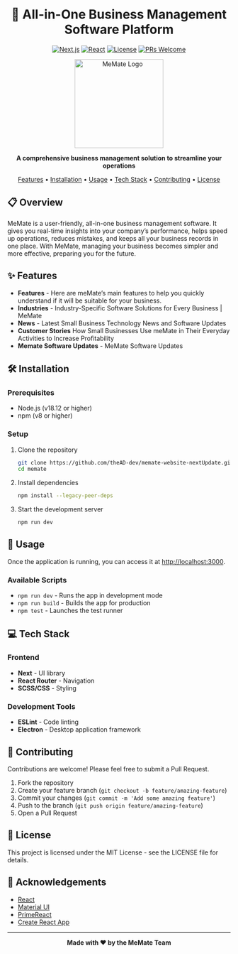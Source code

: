 <div align="center">

# 🚀 All-in-One Business Management Software Platform

[![Next.js](https://img.shields.io/badge/Next.js-15.4.2-black.svg)](https://nextjs.org/)
[![React](https://img.shields.io/badge/React-18.3.1-61DAFB.svg)](https://react.dev/)
[![License](https://img.shields.io/badge/License-MIT-green.svg)](LICENSE)
[![PRs Welcome](https://img.shields.io/badge/PRs-welcome-brightgreen.svg)](CONTRIBUTING.md)


<p align="center">
  <img src="https://memate-website.s3.ap-southeast-2.amazonaws.com/assets/logo.svg" alt="MeMate Logo" width="200"/>
</p>

**A comprehensive business management solution to streamline your operations**

[Features](#features) • [Installation](#installation) • [Usage](#usage) • [Tech Stack](#tech-stack) • [Contributing](#contributing) • [License](#license)

</div>

## 📋 Overview

MeMate is a user-friendly, all-in-one business management software. It gives you real-time insights into your company’s performance, helps speed up operations, reduces mistakes, and keeps all your business records in one place. With MeMate, managing your business becomes simpler and more effective, preparing you for the future.
## ✨ Features

- **Features** - Here are meMate’s main features to help you quickly understand if it will be suitable for your business.
- **Industries** - Industry-Specific Software Solutions for Every Business | MeMate
- **News** - Latest Small Business Technology News and Software Updates
- **Customer Stories** How Small Businesses Use meMate in Their Everyday Activities to Increase Profitability
- **Memate Software Updates** - MeMate Software Updates

## 🛠️ Installation

### Prerequisites

- Node.js (v18.12 or higher)
- npm (v8 or higher)

### Setup

1. Clone the repository
   ```bash
   git clone https://github.com/theAD-dev/memate-website-nextUpdate.git
   cd memate
   ```

2. Install dependencies
   ```bash
   npm install --legacy-peer-deps
   ```

4. Start the development server
   ```bash
   npm run dev
   ```


## 🚀 Usage

Once the application is running, you can access it at [http://localhost:3000](http://localhost:3000).

### Available Scripts

- `npm run dev` - Runs the app in development mode
- `npm run build` - Builds the app for production
- `npm test` - Launches the test runner

## 💻 Tech Stack

### Frontend
- **Next** - UI library
- **React Router** - Navigation
- **SCSS/CSS** - Styling

### Development Tools
- **ESLint** - Code linting
- **Electron** - Desktop application framework

## 🤝 Contributing

Contributions are welcome! Please feel free to submit a Pull Request.

1. Fork the repository
2. Create your feature branch (`git checkout -b feature/amazing-feature`)
3. Commit your changes (`git commit -m 'Add some amazing feature'`)
4. Push to the branch (`git push origin feature/amazing-feature`)
5. Open a Pull Request

## 📄 License

This project is licensed under the MIT License - see the LICENSE file for details.

## 🙏 Acknowledgements

- [React](https://reactjs.org/)
- [Material UI](https://mui.com/)
- [PrimeReact](https://primereact.org/)
- [Create React App](https://create-react-app.dev/)

---

<div align="center">

**Made with ❤️ by the MeMate Team**

</div>
